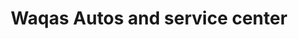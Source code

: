 ---
title: "Waqas Autos and service center"
url: /karachi/waqas-autos-and-service-center/
shop: shop
---